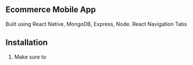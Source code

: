 ## Ecommerce Mobile App

Built using React Native, MongoDB, Express, Node.
React Navigation Tabs

## Installation

1. Make sure to 